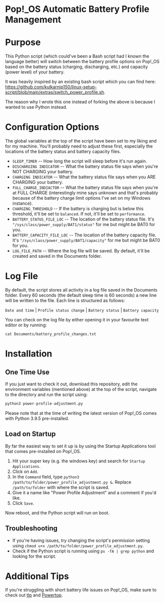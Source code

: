 # Pop!_OS Automatic Battery Profile Management

# Purpose

This Python script (which could've been a Bash script had I known the language better) will switch between the battery profile options on Pop!_OS based on the battery status (charging, discharging, etc.) and capacity (power level) of your battery.

It was heavily inspired by an existing bash script which you can find here: https://github.com/kulkarnip150/linux-setup-script/blob/main/extras/switch_power_profile.sh.

The reason why I wrote this one instead of forking the above is because I wanted to use Python instead.

# Configuration Options

The global variables at the top of the script have been set to my liking and for my machine. You'll probably need to adjust these first, especially the locations of the battery status and battery capacity files.

* `SLEEP_TIMER` -- How long the script will sleep before it's run again.
* `DISCHARGING INDICATOR` -- What the battery status file says when you're NOT CHARGING your battery.
* `CHARGING INDICATOR` -- What the battery status file says when you ARE CHARGING your battery.
* `FULL_CHARGE_INDIACTOR` -- What the battery status file says when you're at FULL CHARGE (interestingly mine says unknown and that's probably because of the battery charge limit options I've set on my Windows instance).
* `CHARGING_THRESHOLD` -- If the battery is charging but is below this threshold, it'll be set to `balanced`. If not, it'll be set to `performance`.
* `BATTERY_STATUS_FILE_LOC` -- The location of the battery status file. It's `"/sys/class/power_supply/BAT1/status"` for me but might be BAT0 for you.
* `BATTERY_CAPACITY_FILE_LOC` -- The location of the battery capacity file. It's `"/sys/class/power_supply/BAT1/capacity"` for me but might be BAT0 for you.
* `LOG_FILE_PATH` -- Where the log file will be saved. By default, it'll be created and saved in the Documents folder.

# Log File

By default, the script stores all activity in a log file saved in the Documents folder. Every 60 seconds (the default sleep time is 60 seconds) a new line will be written to the file. Each line is structured as follows:

`Date and time` | `Profile status change` | `Battery status` | `Battery capacity`

You can check on the log file by either opening it in your favourite text editor or by running:

`cat Documents/battery_profile_changes.txt`

# Installation

## One Time Use

If you just want to check it out, download this repository, edit the environment variables (mentioned above) at the top of the script, navigate to the directory and run the script using:

```python
python3 power-profile-adjustment.py
```

Please note that at the time of writing the latest version of Pop!_OS comes with Python 3.9.5 pre-installed.

## Load on Startup

By far the easiest way to set it up is by using the Startup Applications tool that comes pre-installed on Pop!_OS.

1. Hit your super key (e.g. the windows key) and search for `Startup Applications`.
2. Click on `Add`.
3. In the `Command` field, type `python3 /path/to/folder/power_profile_adjustment.py &`. Replace `/path/to/folder` with where the script is saved.
4. Give it a name like "Power Profile Adjustment" and a comment if you'd like.
5. Click `Save`.

Now reboot, and the Python script will run on boot.

## Troubleshooting

* If you're having issues, try changing the script's permission setting using `chmod u+x /path/to/folder/power_profile_adjustment.py`.
* Check if the Python script is running using `ps -fA | grep python` and looking for the script.

# Additional Tips

If you're struggling with short battery life issues on Pop!_OS, make sure to check out [tlp](https://linrunner.de/tlp/) and [Powertop](https://wiki.archlinux.org/title/powertop).
